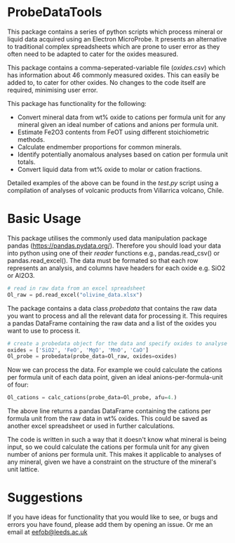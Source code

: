 # ProbeDataTools
This package contains a series of python scripts which process mineral or liquid data acquired using an Electron MicroProbe. It presents an alternative to traditional complex spreadsheets which are prone to user error as they often need to be adapted to cater for the oxides measured.  

This package contains a comma-seperated-variable file (*oxides.csv*) which has information about 46 commonly measured oxides. This can easily be added to, to cater for other oxides. No changes to the code itself are required, minimising user error.  

This package has functionality for the following:  

- Convert mineral data from wt% oxide to cations per formula unit for any mineral given an ideal number of cations and anions per formula unit.
- Estimate Fe2O3 contents from FeOT using different stoichiometric methods.
- Calculate endmember proportions for common minerals. 
- Identify potentially anomalous analyses based on cation per formula unit totals.
- Convert liquid data from wt% oxide to molar or cation fractions.  

Detailed examples of the above can be found in the *test.py* script using a compilation of analyses of volcanic products from Villarrica volcano, Chile.

# Basic Usage

This package utilises the commonly used data manipulation package pandas (<https://pandas.pydata.org/>). Therefore you should load your data into python using one of their *reader* functions e.g., pandas.read\_csv() or pandas.read\_excel(). The data must be formated so that each row represents an analysis, and columns have headers for each oxide e.g. SiO2 or Al2O3.

```python
# read in raw data from an excel spreadsheet
Ol_raw = pd.read_excel("olivine_data.xlsx")
```  

The package contains a data class *probedata* that contains  the raw data you want to process and all the relevant data for processing it. This requires a pandas DataFrame containing the raw data and a list of the oxides you want to use to process it.  

```python
# create a probedata object for the data and specify oxides to analyse
oxides = ['SiO2', 'FeO', 'MgO', 'MnO', 'CaO']
Ol_probe = probedata(probe_data=Ol_raw, oxides=oxides)
```  

Now we can process the data. For example we could calculate the cations per formula unit of each data point, given an ideal anions-per-formula-unit of four:

```python
Ol_cations = calc_cations(probe_data=Ol_probe, afu=4.)
```  

The above line returns a pandas DataFrame containing the cations per formula unit from the raw data in wt% oxides. This could be saved as another excel spreadsheet or used in further calculations.

The code is written in such a way that it doesn't know what mineral is being input, so we could calculate the cations per formula unit for any given number of anions per formula unit. This makes it applicable to analyses of any mineral, given we have a constraint on the structure of the mineral's  unit lattice.

# Suggestions

If you have ideas for functionality that you would like to see, or bugs and errors you have found, please add them by opening an issue. Or me an email at eefob@leeds.ac.uk
